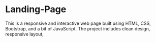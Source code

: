 # Landing-Page
This is a responsive and interactive web page built using HTML, CSS, Bootstrap, and a bit of JavaScript. The project  includes clean design, responsive layout,

